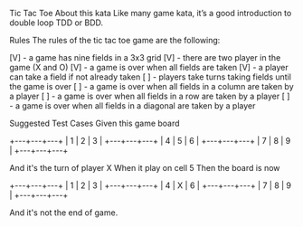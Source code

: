 Tic Tac Toe
About this kata
Like many game kata, it’s a good introduction to double loop TDD or BDD.

Rules
The rules of the tic tac toe game are the following:

[V] - a game has nine fields in a 3x3 grid
[V] - there are two player in the game (X and O)
[V] - a game is over when all fields are taken
[V] - a player can take a field if not already taken
[ ] - players take turns taking fields until the game is over
[ ] - a game is over when all fields in a column are taken by a player
[ ] - a game is over when all fields in a row are taken by a player
[ ] - a game is over when all fields in a diagonal are taken by a player


Suggested Test Cases
Given this game board

+---+---+---+
| 1 | 2 | 3 |
+---+---+---+
| 4 | 5 | 6 |
+---+---+---+
| 7 | 8 | 9 |
+---+---+---+

And it's the turn of player X
When it play on cell 5
Then the board is now

+---+---+---+
| 1 | 2 | 3 |
+---+---+---+
| 4 | X | 6 |
+---+---+---+
| 7 | 8 | 9 |
+---+---+---+

And it's not the end of game.
